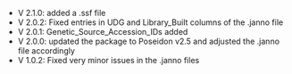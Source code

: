 - V 2.1.0: added a .ssf file
- V 2.0.2: Fixed entries in UDG and Library_Built columns of the .janno file
- V 2.0.1: Genetic_Source_Accession_IDs added
- V 2.0.0: updated the package to Poseidon v2.5 and adjusted the .janno file accordingly
- V 1.0.2: Fixed very minor issues in the .janno files
